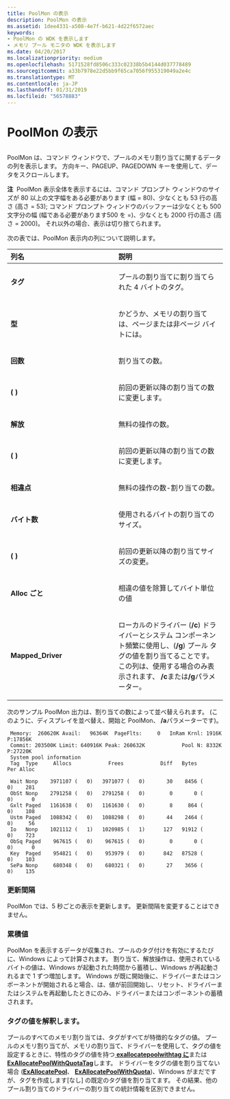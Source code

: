 ```yaml
---
title: PoolMon の表示
description: PoolMon の表示
ms.assetid: 1dee4331-a508-4e7f-b621-4d22f6572aec
keywords:
- PoolMon の WDK を表示します
- メモリ プール モニタの WDK を表示します
ms.date: 04/20/2017
ms.localizationpriority: medium
ms.openlocfilehash: 5171528fd8506c333c02338b5b4144d037778489
ms.sourcegitcommit: a33b7978e22d5bb9f65ca7056f955319049a2e4c
ms.translationtype: MT
ms.contentlocale: ja-JP
ms.lasthandoff: 01/31/2019
ms.locfileid: "56578883"
---
```

# <a name="poolmon-display"></a>PoolMon の表示


## <span id="ddk_poolmon_display_tools"></span><span id="DDK_POOLMON_DISPLAY_TOOLS"></span>


PoolMon は、コマンド ウィンドウで、プールのメモリ割り当てに関するデータの列を表示します。 方向キー、PAGEUP、PAGEDOWN キーを使用して、データをスクロールします。

**注**  PoolMon 表示全体を表示するには、コマンド プロンプト ウィンドウのサイズが 80 以上の文字幅をある必要があります (幅 = 80)、少なくとも 53 行の高さ (高さ = 53); コマンド プロンプト ウィンドウのバッファーは少なくとも 500 文字分の幅 (幅である必要があります500 を =)、少なくとも 2000 行の高さ (高さ = 2000)。 それ以外の場合、表示は切り捨てられます。

 

次の表では、PoolMon 表示内の列について説明します。

<table>
<colgroup>
<col width="50%" />
<col width="50%" />
</colgroup>
<thead>
<tr class="header">
<th align="left">列名</th>
<th align="left">説明</th>
</tr>
</thead>
<tbody>
<tr class="odd">
<td align="left"><p><strong>タグ</strong></p></td>
<td align="left"><p>プールの割り当てに割り当てられた 4 バイトのタグ。</p></td>
</tr>
<tr class="even">
<td align="left"><p><strong>型</strong></p></td>
<td align="left"><p>かどうか、メモリの割り当ては、ページまたは非ページ バイトには。</p></td>
</tr>
<tr class="odd">
<td align="left"><p><strong>回数</strong></p></td>
<td align="left"><p>割り当ての数。</p></td>
</tr>
<tr class="even">
<td align="left"><p><strong>( )</strong></p></td>
<td align="left"><p>前回の更新以降の割り当ての数に変更します。</p></td>
</tr>
<tr class="odd">
<td align="left"><p><strong>解放</strong></p></td>
<td align="left"><p>無料の操作の数。</p></td>
</tr>
<tr class="even">
<td align="left"><p><strong>( )</strong></p></td>
<td align="left"><p>前回の更新以降の割り当ての数に変更します。</p></td>
</tr>
<tr class="odd">
<td align="left"><p><strong>相違点</strong></p></td>
<td align="left"><p>無料の操作の数-割り当ての数。</p></td>
</tr>
<tr class="even">
<td align="left"><p><strong>バイト数</strong></p></td>
<td align="left"><p>使用されるバイトの割り当てのサイズ。</p></td>
</tr>
<tr class="odd">
<td align="left"><p><strong>( )</strong></p></td>
<td align="left"><p>前回の更新以降の割り当てサイズの変更。</p></td>
</tr>
<tr class="even">
<td align="left"><p><strong>Alloc ごと</strong></p></td>
<td align="left"><p>相違の値を除算してバイト単位の値</p></td>
</tr>
<tr class="odd">
<td align="left"><p><strong>Mapped_Driver</strong></p></td>
<td align="left"><p>ローカルのドライバー (<strong>/c</strong>) ドライバーとシステム コンポーネント頻繁に使用し、(<strong>/g</strong>) プール タグの値を割り当てることです。 この列は、使用する場合のみ表示されます、 <strong>/c</strong>または<strong>/g</strong>パラメーター。</p></td>
</tr>
</tbody>
</table>

 

次のサンプル PoolMon 出力は、割り当ての数によって並べ替えられます。 (このように、ディスプレイを並べ替え、開始と PoolMon、 **/a**パラメーターです)。

```
 Memory:  260620K Avail:   96364K  PageFlts:     0   InRam Krnl: 1916K P:17856K
 Commit: 203500K Limit: 640916K Peak: 260632K            Pool N: 8332K P:27220K
 System pool information
 Tag  Type     Allocs            Frees            Diff   Bytes       Per Alloc

 Wait Nonp    3971107 (   0)   3971077 (   0)       30    8456 (     0)    281
 ObSt Nonp    2791258 (   0)   2791258 (   0)        0       0 (     0)      0
 Gxlt Paged   1161638 (   0)   1161630 (   0)        8     864 (     0)    108
 Ustm Paged   1088342 (   0)   1088298 (   0)       44    2464 (     0)     56
 Io   Nonp    1021112 (   1)   1020985 (   1)      127   91912 (     0)    723
 ObSq Paged    967615 (   0)    967615 (   0)        0       0 (     0)      0
 Key  Paged    954821 (   0)    953979 (   0)      842   87528 (     0)    103
 SePa Nonp     680348 (   0)    680321 (   0)       27    3656 (     0)    135
```

### <a name="span-idupdateratespanspan-idupdateratespanspan-idupdateratespanupdate-rate"></a><span id="Update_Rate"></span><span id="update_rate"></span><span id="UPDATE_RATE"></span>更新間隔

PoolMon では、5 秒ごとの表示を更新します。 更新間隔を変更することはできません。

### <a name="span-idaccumulatedvaluesspanspan-idaccumulatedvaluesspanspan-idaccumulatedvaluesspanaccumulated-values"></a><span id="Accumulated_Values"></span><span id="accumulated_values"></span><span id="ACCUMULATED_VALUES"></span>累積値

PoolMon を表示するデータが収集され、プールのタグ付けを有効にするたびに、Windows によって計算されます。 割り当て、解放操作は、使用されているバイトの値は、Windows が起動された時間から蓄積し、Windows が再起動されるまで 1 ずつ増加します。 Windows が既に開始後に、ドライバーまたはコンポーネントが開始されると場合、は、値が前回開始し、リセット、ドライバーまたはシステムを再起動したときにのみ、ドライバーまたはコンポーネントの蓄積されます。

### <a name="span-idinterpretingtagvaluesspanspan-idinterpretingtagvaluesspanspan-idinterpretingtagvaluesspaninterpreting-tag-values"></a><span id="Interpreting_Tag_Values"></span><span id="interpreting_tag_values"></span><span id="INTERPRETING_TAG_VALUES"></span>タグの値を解釈します。

プールのすべてのメモリ割り当ては、タグがすべてが特徴的なタグの値。 プールのメモリ割り当てが、メモリの割り当て、ドライバーを使用して、タグの値を設定するときに、特性のタグの値を持つ[ **exallocatepoolwithtag に**](https://msdn.microsoft.com/library/windows/hardware/ff544520)または[ **ExAllocatePoolWithQuotaTag**](https://msdn.microsoft.com/library/windows/hardware/ff544513)します。 ドライバーをタグの値を割り当てない場合 ([**ExAllocatePool**](https://msdn.microsoft.com/library/windows/hardware/ff544501)、 [ **ExAllocatePoolWithQuota**](https://msdn.microsoft.com/library/windows/hardware/ff544506))、Windows がまだですが、タグを作成します[なし] の既定のタグ値を割り当てます。 その結果、他のプール割り当てのドライバーの割り当ての統計情報を区別できません。

 

 





